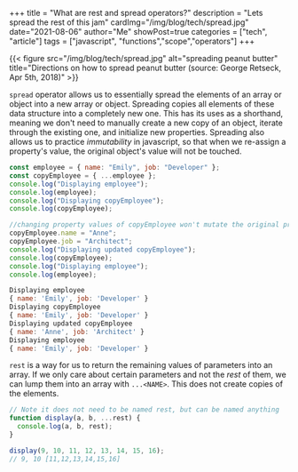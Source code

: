 +++
title = "What are rest and spread operators?"
description = "Lets spread the rest of this jam"
cardImg="/img/blog/tech/spread.jpg"
date="2021-08-06"
author="Me"
showPost=true
categories = ["tech", "article"]
tags = ["javascript", "functions","scope","operators"]
+++

{{< figure src="/img/blog/tech/spread.jpg" alt="spreading peanut butter" title="Directions on how to spread peanut butter (source: George Retseck, Apr 5th, 2018)" >}}

`spread` operator allows us to essentially spread the elements of an array or object into a new array or object. Spreading copies all elements of these data structure into a completely new one. This has its uses as a shorthand, meaning we don't need to manually create a new copy of an object, iterate through the existing one, and initialize new properties. Spreading also allows us to practice _immutability_ in javascript, so that when we re-assign a property's value, the original object's value will not be touched.

```javascript
const employee = { name: "Emily", job: "Developer" };
const copyEmployee = { ...employee };
console.log("Displaying employee");
console.log(employee);
console.log("Displaying copyEmployee");
console.log(copyEmployee);

//changing property values of copyEmployee won't mutate the original properties
copyEmployee.name = "Anne";
copyEmployee.job = "Architect";
console.log("Displaying updated copyEmployee");
console.log(copyEmployee);
console.log("Displaying employee");
console.log(employee);

Displaying employee
{ name: 'Emily', job: 'Developer' }
Displaying copyEmployee
{ name: 'Emily', job: 'Developer' }
Displaying updated copyEmployee
{ name: 'Anne', job: 'Architect' }
Displaying employee
{ name: 'Emily', job: 'Developer' }
```

`rest` is a way for us to return the remaining values of parameters into an array. If we only care about certain parameters and not the _rest_ of them, we can lump them into an array with `...<NAME>`.
This does not create copies of the elements.

```javascript
// Note it does not need to be named rest, but can be named anything
function display(a, b, ...rest) {
  console.log(a, b, rest);
}

display(9, 10, 11, 12, 13, 14, 15, 16);
// 9, 10 [11,12,13,14,15,16]
```
